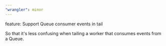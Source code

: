```yaml
---
"wrangler": minor
---
```


feature: Support Queue consumer events in tail

So that it's less confusing when tailing a worker that consumes events from a Queue.
